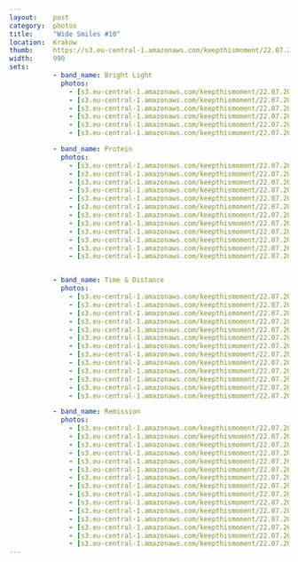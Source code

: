 ```yaml
---
layout:    post
category:  photos
title:     "Wide Smiles #10"
location:  Kraków
thumb:     https://s3.eu-central-1.amazonaws.com/keepthismoment/22.07.2019.wide.smiles.10/IMG_5146.jpg
width:     990
sets:
           - band_name: Bright Light
             photos:
               - [s3.eu-central-1.amazonaws.com/keepthismoment/22.07.2019.wide.smiles.10/IMG_5020.jpg, 990, 660]
               - [s3.eu-central-1.amazonaws.com/keepthismoment/22.07.2019.wide.smiles.10/IMG_5034.jpg, 990, 990]
               - [s3.eu-central-1.amazonaws.com/keepthismoment/22.07.2019.wide.smiles.10/IMG_5044.jpg, 990, 990]
               - [s3.eu-central-1.amazonaws.com/keepthismoment/22.07.2019.wide.smiles.10/IMG_5038.jpg, 990, 990]
               - [s3.eu-central-1.amazonaws.com/keepthismoment/22.07.2019.wide.smiles.10/IMG_5045.jpg, 990, 990]
               - [s3.eu-central-1.amazonaws.com/keepthismoment/22.07.2019.wide.smiles.10/IMG_5039.jpg, 990, 990]

           - band_name: Protein
             photos:
               - [s3.eu-central-1.amazonaws.com/keepthismoment/22.07.2019.wide.smiles.10/IMG_5050.jpg, 990, 990]
               - [s3.eu-central-1.amazonaws.com/keepthismoment/22.07.2019.wide.smiles.10/IMG_5052.jpg, 990, 990]
               - [s3.eu-central-1.amazonaws.com/keepthismoment/22.07.2019.wide.smiles.10/IMG_5074.jpg, 990, 990]
               - [s3.eu-central-1.amazonaws.com/keepthismoment/22.07.2019.wide.smiles.10/IMG_5063.jpg, 990, 990]
               - [s3.eu-central-1.amazonaws.com/keepthismoment/22.07.2019.wide.smiles.10/IMG_5075.jpg, 990, 990]
               - [s3.eu-central-1.amazonaws.com/keepthismoment/22.07.2019.wide.smiles.10/IMG_5068.jpg, 990, 990]
               - [s3.eu-central-1.amazonaws.com/keepthismoment/22.07.2019.wide.smiles.10/IMG_5071.jpg, 990, 990]
               - [s3.eu-central-1.amazonaws.com/keepthismoment/22.07.2019.wide.smiles.10/IMG_5082.jpg, 990, 990]
               - [s3.eu-central-1.amazonaws.com/keepthismoment/22.07.2019.wide.smiles.10/IMG_5072.jpg, 990, 990]
               - [s3.eu-central-1.amazonaws.com/keepthismoment/22.07.2019.wide.smiles.10/IMG_5083.jpg, 990, 990]
               - [s3.eu-central-1.amazonaws.com/keepthismoment/22.07.2019.wide.smiles.10/IMG_5084.jpg, 990, 990]
               - [s3.eu-central-1.amazonaws.com/keepthismoment/22.07.2019.wide.smiles.10/IMG_5085.jpg, 990, 990]


           - band_name: Time & Distance
             photos:
               - [s3.eu-central-1.amazonaws.com/keepthismoment/22.07.2019.wide.smiles.10/IMG_5094.jpg, 990, 990]
               - [s3.eu-central-1.amazonaws.com/keepthismoment/22.07.2019.wide.smiles.10/IMG_5096.jpg, 990, 990]
               - [s3.eu-central-1.amazonaws.com/keepthismoment/22.07.2019.wide.smiles.10/IMG_5100.jpg, 990, 990]
               - [s3.eu-central-1.amazonaws.com/keepthismoment/22.07.2019.wide.smiles.10/IMG_5102.jpg, 990, 990]
               - [s3.eu-central-1.amazonaws.com/keepthismoment/22.07.2019.wide.smiles.10/IMG_5104.jpg, 990, 990]
               - [s3.eu-central-1.amazonaws.com/keepthismoment/22.07.2019.wide.smiles.10/IMG_5111.jpg, 990, 990]
               - [s3.eu-central-1.amazonaws.com/keepthismoment/22.07.2019.wide.smiles.10/IMG_5115.jpg, 990, 990]
               - [s3.eu-central-1.amazonaws.com/keepthismoment/22.07.2019.wide.smiles.10/IMG_5119.jpg, 990, 990]
               - [s3.eu-central-1.amazonaws.com/keepthismoment/22.07.2019.wide.smiles.10/IMG_5121.jpg, 990, 990]
               - [s3.eu-central-1.amazonaws.com/keepthismoment/22.07.2019.wide.smiles.10/IMG_5125.jpg, 990, 990]
               - [s3.eu-central-1.amazonaws.com/keepthismoment/22.07.2019.wide.smiles.10/IMG_5126.jpg, 990, 990]
               - [s3.eu-central-1.amazonaws.com/keepthismoment/22.07.2019.wide.smiles.10/IMG_5129.jpg, 990, 990]
               - [s3.eu-central-1.amazonaws.com/keepthismoment/22.07.2019.wide.smiles.10/IMG_5128.jpg, 990, 990]

           - band_name: Remission
             photos:
               - [s3.eu-central-1.amazonaws.com/keepthismoment/22.07.2019.wide.smiles.10/IMG_5136.jpg, 990, 990]
               - [s3.eu-central-1.amazonaws.com/keepthismoment/22.07.2019.wide.smiles.10/IMG_5131.jpg, 990, 990]
               - [s3.eu-central-1.amazonaws.com/keepthismoment/22.07.2019.wide.smiles.10/IMG_5140.jpg, 990, 990]
               - [s3.eu-central-1.amazonaws.com/keepthismoment/22.07.2019.wide.smiles.10/IMG_5142.jpg, 990, 990]
               - [s3.eu-central-1.amazonaws.com/keepthismoment/22.07.2019.wide.smiles.10/IMG_5146.jpg, 990, 990]
               - [s3.eu-central-1.amazonaws.com/keepthismoment/22.07.2019.wide.smiles.10/IMG_5152.jpg, 990, 990]
               - [s3.eu-central-1.amazonaws.com/keepthismoment/22.07.2019.wide.smiles.10/IMG_5169.jpg, 990, 990]
               - [s3.eu-central-1.amazonaws.com/keepthismoment/22.07.2019.wide.smiles.10/IMG_5155.jpg, 990, 990]
               - [s3.eu-central-1.amazonaws.com/keepthismoment/22.07.2019.wide.smiles.10/IMG_5171.jpg, 990, 990]
               - [s3.eu-central-1.amazonaws.com/keepthismoment/22.07.2019.wide.smiles.10/IMG_5172.jpg, 990, 990]
               - [s3.eu-central-1.amazonaws.com/keepthismoment/22.07.2019.wide.smiles.10/IMG_5175.jpg, 990, 990]
               - [s3.eu-central-1.amazonaws.com/keepthismoment/22.07.2019.wide.smiles.10/IMG_5176.jpg, 990, 990]
               - [s3.eu-central-1.amazonaws.com/keepthismoment/22.07.2019.wide.smiles.10/IMG_5141.jpg, 990, 990]
               - [s3.eu-central-1.amazonaws.com/keepthismoment/22.07.2019.wide.smiles.10/IMG_5178.jpg, 990, 990]
               - [s3.eu-central-1.amazonaws.com/keepthismoment/22.07.2019.wide.smiles.10/IMG_5179.jpg, 990, 990]
---
```

